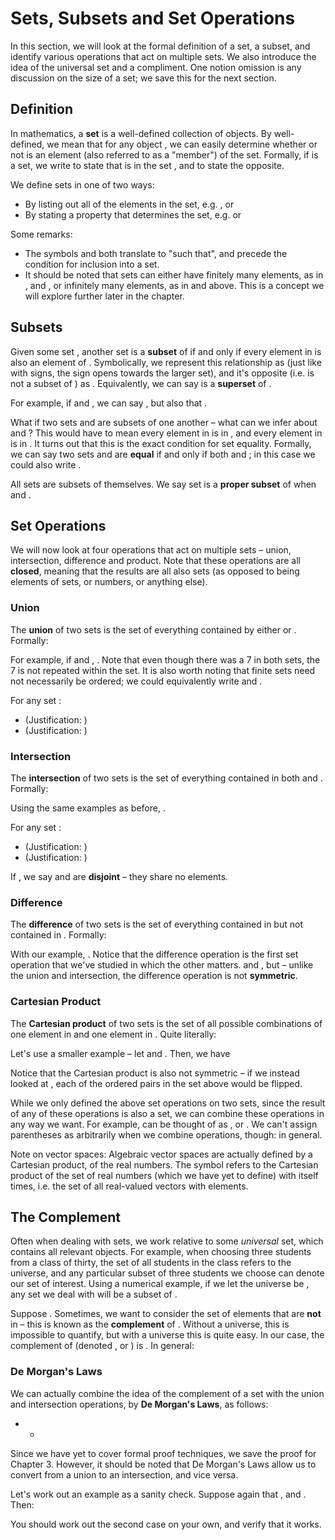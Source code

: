 # Sets, Subsets and Set Operations

In this section, we will look at the formal definition of a set, a subset, and identify various operations that act on multiple sets. We also introduce the idea of the universal set and a compliment. One notion omission is any discussion on the size of a set; we save this for the next section.

## Definition

In mathematics, a **set** is a well-defined collection of objects. By well-defined, we mean that for any object , we can easily determine whether or not  is an element \(also referred to as a "member"\) of the set. Formally, if  is a set, we write  to state that  is in the set , and  to state the opposite.

We define sets in one of two ways:

* By listing out all of the elements in the set, e.g. ,  or 
* By stating a property that determines the set, e.g.  or 

Some remarks:

* The symbols  and  both translate to "such that", and precede the condition for inclusion into a set. 
* It should be noted that sets can either have finitely many elements, as in ,  and , or infinitely many elements, as in  and  above. This is a concept we will explore further later in the chapter.

## Subsets

Given some set , another set  is a **subset** of  if and only if every element in  is also an element of . Symbolically, we represent this relationship as  \(just like with  signs, the  sign opens towards the larger set\), and it's opposite \(i.e.  is not a subset of \) as . Equivalently, we can say  is a **superset** of .

For example, if  and , we can say , but also that .

What if two sets  and  are subsets of one another – what can we infer about  and ? This would have to mean every element in  is in , and every element in  is in . It turns out that this is the exact condition for set equality. Formally, we can say two sets  and  are **equal** if and only if both  and ; in this case we could also write .

All sets are subsets of themselves. We say set  is a **proper subset** of  when  and .

## Set Operations

We will now look at four operations that act on multiple sets – union, intersection, difference and product. Note that these operations are all **closed**, meaning that the results are all also sets \(as opposed to being elements of sets, or numbers, or anything else\).

### Union

The **union** of two sets  is the set of everything contained by either  or . Formally:

For example, if  and , . Note that even though there was a 7 in both sets, the 7 is not repeated within the set. It is also worth noting that finite sets need not necessarily be ordered; we could equivalently write  and .

For any set :

*  \(Justification: \)
*  \(Justification: \)

### Intersection

The **intersection** of two sets  is the set of everything contained in both  and . Formally:

Using the same examples as before, .

For any set :

*  \(Justification: \)
*  \(Justification: \)

If , we say  and  are **disjoint** – they share no elements.

### Difference

The **difference** of two sets  is the set of everything contained in  but not contained in . Formally:

With our example, . Notice that the difference operation is the first set operation that we've studied in which the other matters.  and , but  – unlike the union and intersection, the difference operation is not **symmetric**.

### Cartesian Product

The **Cartesian product** of two sets  is the set of all possible combinations of one element in  and one element in . Quite literally:

Let's use a smaller example – let  and . Then, we have

Notice that the Cartesian product is also not symmetric – if we instead looked at , each of the ordered pairs in the set above would be flipped.

While we only defined the above set operations on two sets, since the result of any of these operations is also a set, we can combine these operations in any way we want. For example,  can be thought of as , or . We can't assign parentheses as arbitrarily when we combine operations, though:  in general.

Note on vector spaces: Algebraic vector spaces are actually defined by a Cartesian product, of the real numbers. The symbol  refers to the Cartesian product of the set of real numbers \(which we have yet to define\) with itself  times, i.e. the set of all real-valued vectors with  elements.

## The Complement

Often when dealing with sets, we work relative to some _universal_ set, which contains all relevant objects. For example, when choosing three students from a class of thirty, the set of all students in the class refers to the universe, and any particular subset of three students we choose can denote our set of interest. Using a numerical example, if we let the universe be , any set  we deal with will be a subset of .

Suppose . Sometimes, we want to consider the set of elements that are **not** in  – this is known as the **complement** of . Without a universe, this is impossible to quantify, but with a universe this is quite easy. In our case, the complement of  \(denoted ,  or \) is . In general:

### De Morgan's Laws

We can actually combine the idea of the complement of a set with the union and intersection operations, by **De Morgan's Laws**, as follows:

* * 
Since we have yet to cover formal proof techniques, we save the proof for Chapter 3. However, it should be noted that De Morgan's Laws allow us to convert from a union to an intersection, and vice versa.

Let's work out an example as a sanity check. Suppose again that ,  and . Then:

You should work out the second case on your own, and verify that it works.

